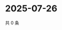 # 2025-07-26

共 0 条

<!-- BEGIN ZHIHUQUESTIONS -->
<!-- 最后更新时间 Sat Jul 26 2025 18:11:53 GMT+0800 (China Standard Time) -->

<!-- END ZHIHUQUESTIONS -->

